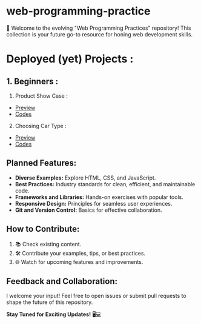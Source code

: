 # web-programming-practice
🚀 Welcome to the evolving "Web Programming Practices" repository! This collection is your future go-to resource for honing web development skills.

# Deployed (yet) Projects :
## 1. Beginners :
  1. Product Show Case :
   * [Preview](https://mrtfn.github.io/web-programming-practice/product-showcase/)
   * [Codes](https://github.com/mrtfn/web-programming-practice/tree/main/product-showcase)
  2. Choosing Car Type :
   * [Preview](https://mrtfn.github.io/web-programming-practice/choosing-car-type/)
   * [Codes](https://github.com/mrtfn/web-programming-practice/tree/main/choosing-car-type)

## Planned Features:

- **Diverse Examples:** Explore HTML, CSS, and JavaScript.
- **Best Practices:** Industry standards for clean, efficient, and maintainable code.
- **Frameworks and Libraries:** Hands-on exercises with popular tools.
- **Responsive Design:** Principles for seamless user experiences.
- **Git and Version Control:** Basics for effective collaboration.

## How to Contribute:

1. 📚 Check existing content.
2. 🛠️ Contribute your examples, tips, or best practices.
3. 🌐 Watch for upcoming features and improvements.

## Feedback and Collaboration:

I welcome your input! Feel free to open issues or submit pull requests to shape the future of this repository.

**Stay Tuned for Exciting Updates!** 🖥️💻
